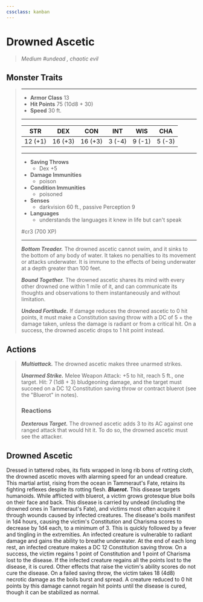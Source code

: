```yaml
---
cssclass: kanban
---
```


# Drowned Ascetic
>*Medium #undead , chaotic evil*
## Monster Traits
>___
>- **Armor Class** 13
>- **Hit Points** 75 (10d8 + 30)
>- **Speed** 30 ft.
>___
>|STR|DEX|CON|INT|WIS|CHA|
>|:---:|:---:|:---:|:---:|:---:|:---:|
>|12 (+1)|16 (+3)|16 (+3)|3 (-4)|9 (-1)|5 (-3)|
>___
>- **Saving Throws**
>	 - Dex +5
>- **Damage Immunities**
>	 - poison
>- **Condition Immunities**
>	 - poisoned
>- **Senses**
>	 - darkvision 60 ft., passive Perception 9
>- **Languages**
>	 - understands the languages it knew in life but can't speak
>
> #cr3 (700 XP)
>___
>***Bottom Treader.*** The drowned ascetic cannot swim, and it sinks to the bottom of any body of water. It takes no penalties to its movement or attacks underwater. It is immune to the effects of being underwater at a depth greater than 100 feet.  
>
>***Bound Together.*** The drowned ascetic shares its mind with every other drowned one within 1 mile of it, and can communicate its thoughts and observations to them instantaneously and without limitation.  
>
>***Undead Fortitude.*** If damage reduces the drowned ascetic to 0 hit points, it must make a Constitution saving throw with a DC of 5 + the damage taken, unless the damage is radiant or from a critical hit. On a success, the drowned ascetic drops to 1 hit point instead.  
>
## Actions
>***Multiattack.*** The drowned ascetic makes three unarmed strikes.  
>
>***Unarmed Strike.*** Melee Weapon Attack: +5 to hit, reach 5 ft., one target. Hit: 7 (1d8 + 3) bludgeoning damage, and the target must succeed on a DC 12 Constitution saving throw or contract bluerot (see the "Bluerot" in notes).  
>
>### Reactions
>***Dexterous Target.*** The drowned ascetic adds 3 to its AC against one ranged attack that would hit it. To do so, the drowned ascetic must see the attacker.
## Drowned Ascetic
Dressed in tattered robes, its fists wrapped in long rib bons of rotting cloth, the drowned ascetic moves with alarming speed for an undead creature. This martial artist, rising from the ocean in Tammeraut's Fate, retains its fighting reflexes despite its rotting flesh.
***Bluerot.*** This disease targets humanoids. While afflicted with bluerot, a victim grows grotesque blue boils on their face and back. This disease is carried by undead (including the drowned ones in Tammeraut's Fate), and victims most often acquire it through wounds caused by infected creatures. The disease's boils manifest in 1d4 hours, causing the victim's Constitution and Charisma scores to decrease by 1d4 each, to a minimum of 3. This is quickly followed by a fever and tingling in the extremities. An infected creature is vulnerable to radiant damage and gains the ability to breathe underwater.
At the end of each long rest, an infected creature makes a DC 12 Constitution saving throw. On a success, the victim regains 1 point of Constitution and 1 point of Charisma lost to the disease. If the infected creature regains all the points lost to the disease, it is cured. Other effects that raise the victim's ability scores do not cure the disease. On a failed saving throw, the victim takes 18 (4d8) necrotic damage as the boils burst and spread. A creature reduced to 0 hit points by this damage cannot regain hit points until the disease is cured, though it can be stabilized as normal.